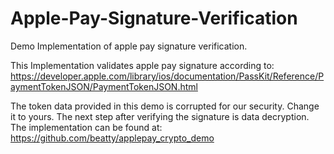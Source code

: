 # Apple-Pay-Signature-Verification

Demo Implementation of apple pay signature verification.

This Implementation validates apple pay signature according to:
https://developer.apple.com/library/ios/documentation/PassKit/Reference/PaymentTokenJSON/PaymentTokenJSON.html

The token data provided in this demo is corrupted for our security. Change it to yours.
The next step after verifying the signature is data decryption. The implementation can be found at:
https://github.com/beatty/applepay_crypto_demo
